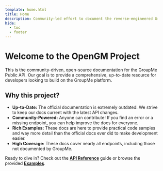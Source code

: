 ```yaml
---
template: home.html
title: Home
description: Community-led effort to document the reverse-engineered GroupMe API.
hide:
  - toc
  - footer
---
```


# Welcome to the OpenGM Project

This is the community-driven, open-source documentation for the GroupMe Public API. Our goal is to provide a comprehensive, up-to-date resource for developers looking to build on the GroupMe platform.

## Why this project?

- **Up-to-Date:** The official documentation is extremely outdated. We strive to keep our docs current with the latest API changes.
- **Community-Powered:** Anyone can contribute! If you find an error or a missing endpoint, you can help improve the docs for everyone.
- **Rich Examples:** These docs are here to provide practical code samples and way more detail than the official docs ever did to make development easier.
- **High Coverage:** These docs cover nearly all endpoints, including those not documented by GroupMe.
  
Ready to dive in? Check out the [**API Reference**](/api/index.md) guide or browse the provided [**Examples**](/examples/index.md).
